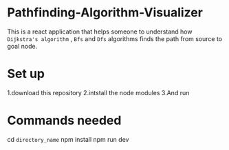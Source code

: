 
# Pathfinding-Algorithm-Visualizer

This is a react application that helps someone to understand how
`Dijkstra's algorithm` , `Bfs` and `Dfs` algorithms finds the path 
from source to goal node.

# Set up
1.download this repository
2.intstall the node modules 
3.And run

# Commands needed
cd `directory_name`
npm install
npm run dev




